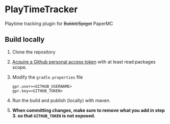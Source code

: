 # PlayTimeTracker
Playtime tracking plugin for ~~Bukkit/Spigot~~ PaperMC


## Build locally

1. Clone the repository

2. [Acquire a Github personal access token](https://docs.github.com/en/authentication/keeping-your-account-and-data-secure/managing-your-personal-access-tokens) with at least read:packages scope.

3. Modify the `gradle.properties` file

   ```
   gpr.user=<GITHUB_USERNAME>
   gpr.key=<GITHUB_TOKEN>
   ```
4. Run the build and publish (locally) with maven.

5. **When committing changes, make sure to remove what you add in step 3. so that `GITHUB_TOKEN` is not exposed.**